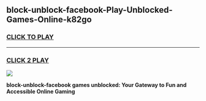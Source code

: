 
## block-unblock-facebook-Play-Unblocked-Games-Online-k82go
<h3>
<a href="https://premium76.site?title=block-unblock-facebook&ref=25A">CLICK TO PLAY</a></h3>
<hr>

<h3>
<a href="https://premium76.site?title=block-unblock-facebook&ref=25A">CLICK 2 PLAY</a>
  
</h3>

<a href="https://premium76.site?title=block-unblock-facebook&ref=25A"><img src="https://clearcache.store/games.png"></a>


**block-unblock-facebook games unblocked: Your Gateway to Fun and Accessible Online Gaming**
